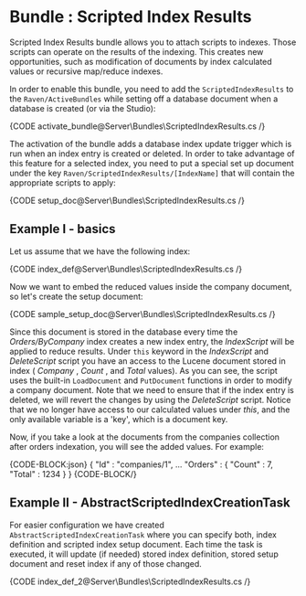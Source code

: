 # Bundle : Scripted Index Results

Scripted Index Results bundle allows you to attach scripts to indexes. Those scripts can operate on the results of the indexing. This creates new opportunities, such as modification
of documents by index calculated values or recursive map/reduce indexes.

In order to enable this bundle, you need to add  the `ScriptedIndexResults` to the `Raven/ActiveBundles` while setting off a database document when a database is created (or via the Studio):

{CODE activate_bundle@Server\Bundles\ScriptedIndexResults.cs /}

The activation of the bundle adds a database index update trigger which is run when an index entry is created or deleted. In order to take advantage of this feature for a selected index,
you need to put a special set up document under the key `Raven/ScriptedIndexResults/[IndexName]` that will contain the appropriate scripts to apply:

{CODE setup_doc@Server\Bundles\ScriptedIndexResults.cs /}

## Example I - basics

Let us assume that we have the following index:

{CODE index_def@Server\Bundles\ScriptedIndexResults.cs /}

Now we want to embed the reduced values inside the company document, so let's create the setup document:

{CODE sample_setup_doc@Server\Bundles\ScriptedIndexResults.cs /}

Since this document is stored in the database every time the _Orders/ByCompany_ index creates a new index entry, the _IndexScript_ will be applied to reduce results. 
Under `this` keyword in the _IndexScript_ and _DeleteScript_ script you have an access to the Lucene document stored in index ( _Company_ , _Count_ , and _Total_ values).  As you can see, the script uses the built-in `LoadDocument` and `PutDocument` functions in order to modify a company document. Note that we need to ensure that if the index entry is deleted, we will revert the changes by using the _DeleteScript_ script. Notice that we no longer have access to our calculated values under _this_, and the only available variable is a 'key', which is a document key.

Now, if you take a look at the documents from the companies collection after orders indexation, you will see the added values. For example:

{CODE-BLOCK:json}
{ 
	"Id" : "companies/1", 
	...
	"Orders" : {
		"Count" : 7,
		"Total" : 1234
	}
}
{CODE-BLOCK/}

## Example II - AbstractScriptedIndexCreationTask

For easier configuration we have created `AbstractScriptedIndexCreationTask` where you can specify both, index definition and scripted index setup document. Each time the task is executed, it will update (if needed) stored index definition, stored setup document and reset index if any of those changed.

{CODE index_def_2@Server\Bundles\ScriptedIndexResults.cs /}